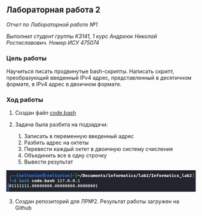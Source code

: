 ## Лабораторная работа 2

*Отчет по Лабораторной работе №1*

*Выполнил студент группы K3141, 1 курс Андреюк Николай Ростиславович. Номер ИСУ 475074*

### Цель работы
Научиться писать продвинутые bash-скрипты. Написать скрипт, преобразующий введенный IPv4 адрес, представленный в десятичном формате, в IPv4 адрес в двоичном формате.

### Ход работы
1. Создан файл [code.bash](./code.bash)

2. Задача была разбита на подзадачи:
    1. Записать в переменную введенный адрес
    2. Разбить адрес на октеты
    3. Перевести каждый октет в двоичную систему счисления
    4. Объединить все в одну строчку
    5. Вывести результат

![img](./output.png)

3. Создан репозиторий для ЛР№2. Результат работы загружен на Github

